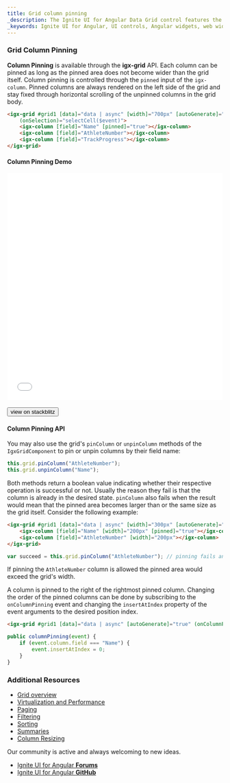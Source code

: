 ```yaml
---
title: Grid column pinning
_description: The Ignite UI for Angular Data Grid control features the fastest, touch-responsive data-rich grid with popular features, including hierarchical and list views.
_keywords: Ignite UI for Angular, UI controls, Angular widgets, web widgets, UI widgets, Angular, Native Angular Components Suite, Native Angular Controls, Native Angular Components Library, Angular Data Grid component, Angular Data Grid control, Angular Grid component, Angular Grid control, Angular High Performance Grid, column pinning, pinning, pin
---
```


### Grid Column Pinning

**Column Pinning** is available through the **igx-grid** API. Each column can be pinned as long as the pinned area does not become wider than the grid itself. Column pinning is controlled through the `pinned` input of the `igx-column`. Pinned columns are always rendered on the left side of the grid and stay fixed through horizontal scrolling of the unpinned columns in the grid body.

```html
<igx-grid #grid1 [data]="data | async" [width]="700px" [autoGenerate]="false" [paging]="true" [perPage]="6" (onColumnInit)="initColumns($event)"
    (onSelection)="selectCell($event)">
    <igx-column [field]="Name" [pinned]="true"></igx-column>
    <igx-column [field]="AthleteNumber"></igx-column>
    <igx-column [field]="TrackProgress"></igx-column>
</igx-grid>
```

#### Column Pinning Demo

<div class="sample-container loading" style="height:530px">
    <iframe id="grid-sample-pinning-iframe" src='{environment:demosBaseUrl}/grid-sample-pinning' width="100%" height="100%" seamless frameBorder="0" onload="onSampleIframeContentLoaded(this);"></iframe>
</div>
<br/>
<div>
<button data-localize="stackblitz" class="stackblitz-btn" data-iframe-id="grid-sample-pinning-iframe" data-demos-base-url="{environment:demosBaseUrl}">view on stackblitz</button>
</div>

#### Column Pinning API

You may also use the grid's `pinColumn` or `unpinColumn` methods of the `IgxGridComponent` to pin or unpin columns by their field name:

```typescript
this.grid.pinColumn("AthleteNumber");
this.grid.unpinColumn("Name");
```

Both methods return a boolean value indicating whether their respective operation is successful or not. Usually the reason they fail is that the column is already in the desired state. `pinColumn` also fails when the result would mean that the pinned area becomes larger than or the same size as the grid itself. Consider the following example:

```html
<igx-grid #grid1 [data]="data | async" [width]="300px" [autoGenerate]="false">
    <igx-column [field]="Name" [width]="200px" [pinned]="true"></igx-column>
    <igx-column [field]="AthleteNumber" [width]="200px"></igx-column>
</igx-grid>
```

```typescript
var succeed = this.grid.pinColumn("AthleteNumber"); // pinning fails and succeed will be false
```

If pinning the `AthleteNumber` column is allowed the pinned area would exceed the grid's width.

A column is pinned to the right of the rightmost pinned column. Changing the order of the pinned columns can be done by subscribing to the `onColumnPinning` event and changing the `insertAtIndex` property of the event arguments to the desired position index.

```html
<igx-grid #grid1 [data]="data | async" [autoGenerate]="true" (onColumnPinning)="columnPinning($event)"></igx-grid>
```

```typescript
public columnPinning(event) {
    if (event.column.field === "Name") {
        event.insertAtIndex = 0;
    }
}
```

<div class="divider--half"></div>

### Additional Resources
<div class="divider--half"></div>

* [Grid overview](grid.html)
* [Virtualization and Performance](grid_virtualization.html)
* [Paging](grid_paging.html)
* [Filtering](grid_filtering.html)
* [Sorting](grid_sorting.html)
* [Summaries](grid_summaries.html)
* [Column Resizing](grid_column_resizing.html)

<div class="divider--half"></div>
Our community is active and always welcoming to new ideas.

* [Ignite UI for Angular **Forums**](https://www.infragistics.com/community/forums/f/ignite-ui-for-angular)
* [Ignite UI for Angular **GitHub**](https://github.com/IgniteUI/igniteui-angular)
